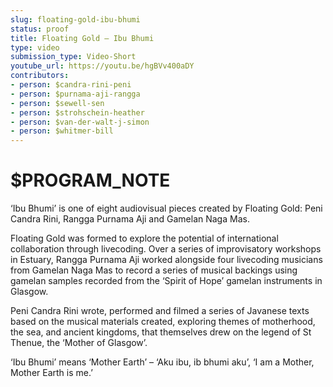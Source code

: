 ```yaml
---
slug: floating-gold-ibu-bhumi
status: proof
title: Floating Gold – Ibu Bhumi
type: video
submission_type: Video-Short
youtube_url: https://youtu.be/hgBVv400aDY
contributors:
- person: $candra-rini-peni
- person: $purnama-aji-rangga
- person: $sewell-sen
- person: $strohschein-heather
- person: $van-der-walt-j-simon
- person: $whitmer-bill
---
```


# $PROGRAM_NOTE

‘Ibu Bhumi’ is one of eight audiovisual pieces created by Floating Gold: Peni Candra Rini, Rangga Purnama Aji and Gamelan Naga Mas. 

Floating Gold was formed to explore the potential of international collaboration through livecoding. Over a series of improvisatory workshops in Estuary, Rangga Purnama Aji worked alongside four livecoding musicians from Gamelan Naga Mas to record a series of musical backings using gamelan samples recorded from the ‘Spirit of Hope’ gamelan instruments in Glasgow. 

Peni Candra Rini wrote, performed and filmed a series of Javanese texts based on the musical materials created, exploring themes of motherhood, the sea, and ancient kingdoms, that themselves drew on the legend of St Thenue, the ‘Mother of Glasgow’. 

‘Ibu Bhumi’ means ‘Mother Earth’ – ‘Aku ibu, ib bhumi aku’, ‘I am a Mother, Mother Earth is me.’
